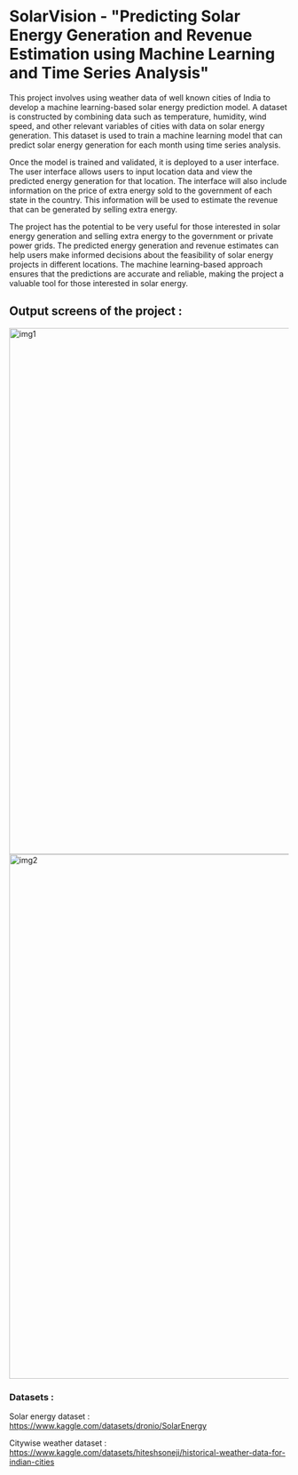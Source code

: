 # SolarVision - "Predicting Solar Energy Generation and Revenue Estimation using Machine Learning and Time Series Analysis"


This project involves using weather data of well known cities of India to develop a machine 
learning-based solar energy prediction model. A dataset is constructed by combining 
data such as temperature, humidity, wind speed, and other relevant variables of cities with 
data on solar energy generation. This dataset is used to train a machine learning 
model that can predict solar energy generation for each month using time series analysis.


Once the model is trained and validated, it is deployed to a user interface. The user 
interface allows users to input location data and view the predicted energy generation 
for that location. The interface will also include information on the price of extra energy sold 
to the government of each state in the country. This information will be used to estimate 
the revenue that can be generated by selling extra energy. 

The project has the potential to 
be very useful for those interested in solar energy generation and selling extra energy to the 
government or private power grids. The predicted energy generation and revenue estimates 
can help users make informed decisions about the feasibility of solar energy projects in 
different locations. The machine learning-based approach ensures that the predictions are 
accurate and reliable, making the project a valuable tool for those interested in solar 
energy.

## Output screens of the project :

<img width="947" alt="img1" src="https://github.com/sriharsh05/SolarVision/assets/114745442/6820ca2d-8936-412a-8c15-2f8b357b4278">


<img width="944" alt="img2" src="https://github.com/sriharsh05/SolarVision/assets/114745442/bf72ccb0-8a18-477e-a7d9-41d4f7a88f1c">



### Datasets :

Solar energy dataset : https://www.kaggle.com/datasets/dronio/SolarEnergy

Citywise weather dataset : https://www.kaggle.com/datasets/hiteshsoneji/historical-weather-data-for-indian-cities